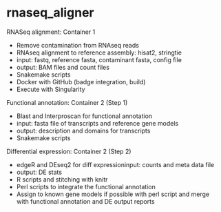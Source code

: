 # rnaseq_aligner


RNASeq alignment: Container 1
* Remove contamination from RNAseq reads
* RNAseq alignment to reference assembly: hisat2, stringtie
* input: fastq, reference fasta, contaminant fasta, config file
* output: BAM files and count files
* Snakemake scripts
* Docker with GitHub (badge integration, build)
* Execute with Singularity

Functional annotation: Container 2 (Step 1)
* Blast and Interproscan for functional annotation
* input: fasta file of transcripts and reference gene models
* output: description and domains for transcripts
* Snakemake scripts

Differential expression: Container 2 (Step 2)
* edgeR and DEseq2 for diff expressioninput: counts and meta data file
* output: DE stats
* R scripts and stitching with knitr
* Perl scripts to integrate the functional annotation
* Assign to known gene models if possible with perl script and merge with functional annotation and DE output reports
